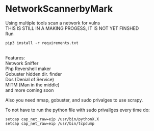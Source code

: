 # NetworkScannerbyMark
Using multiple tools scan a network for vulns 
<br>
THIS IS STILL IN A MAKING PROGESS, IT IS NOT YET FINSHED
<br>
Run 
```
pip3 install -r requirements.txt
```
<br>
Features:<br>
Network Sniffer<br>
Php Revershell maker<br>
Gobuster hidden dir. finder<br>
Dos (Denial of Service)<br>
MITM (Man in the middle)<br>
and more coming soon<br>

Also you need nmap, gobuster, and sudo privalges to use scrapy.

To not have to run the python file with sudo privallges every time do:
```
setcap cap_net_raw=eip /usr/bin/pythonX.X
setcap cap_net_raw=eip /usr/bin/tcpdump
```
